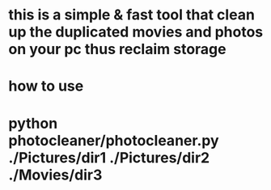 # this is a simple & fast tool that clean up the duplicated movies and photos on your pc thus reclaim storage 
#
# how to use 
#   python photocleaner/photocleaner.py ./Pictures/dir1 ./Pictures/dir2 ./Movies/dir3
#


